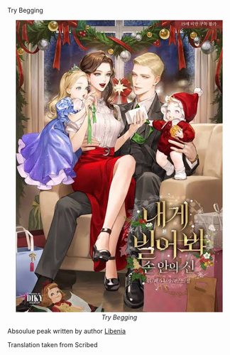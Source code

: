 Try Begging
<p align="center">
  <img src="./assets/Try-Begging.jpeg" alt="Try Begging Cover" style="max-width:100%;height:auto;" />
  <br>
  <em><i>Try Begging</i></em>
</p>

Absoulue peak written by author [Libenia](https://x.com/_libenia_) 

Translation taken from Scribed 
